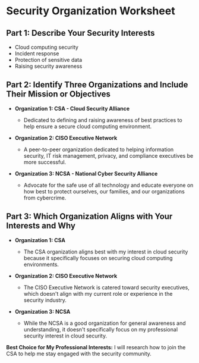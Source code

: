 # Security Organization Worksheet

## Part 1: Describe Your Security Interests

- Cloud computing security
- Incident response
- Protection of sensitive data
- Raising security awareness

## Part 2: Identify Three Organizations and Include Their Mission or Objectives

- **Organization 1: CSA - Cloud Security Alliance**
  - Dedicated to defining and raising awareness of best practices to help ensure a secure cloud computing environment.

- **Organization 2: CISO Executive Network**
  - A peer-to-peer organization dedicated to helping information security, IT risk management, privacy, and compliance executives be more successful.

- **Organization 3: NCSA - National Cyber Security Alliance**
  - Advocate for the safe use of all technology and educate everyone on how best to protect ourselves, our families, and our organizations from cybercrime.

## Part 3: Which Organization Aligns with Your Interests and Why

- **Organization 1: CSA**
  - The CSA organization aligns best with my interest in cloud security because it specifically focuses on securing cloud computing environments.

- **Organization 2: CISO Executive Network**
  - The CISO Executive Network is catered toward security executives, which doesn't align with my current role or experience in the security industry.

- **Organization 3: NCSA**
  - While the NCSA is a good organization for general awareness and understanding, it doesn't specifically focus on my professional security interest in cloud security.

**Best Choice for My Professional Interests:** I will research how to join the CSA to help me stay engaged with the security community.
